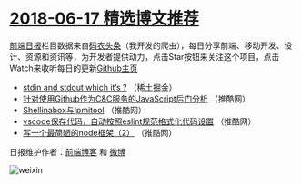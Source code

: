 # [2018-06-17 精选博文推荐](http://hao.caibaojian.com/date/2018/06/17)

[前端日报](http://caibaojian.com/c/news)栏目数据来自[码农头条](http://hao.caibaojian.com/)（我开发的爬虫），每日分享前端、移动开发、设计、资源和资讯等，为开发者提供动力，点击Star按钮来关注这个项目，点击Watch来收听每日的更新[Github主页](https://github.com/kujian/frontendDaily)
* [stdin and stdout which it&#8217;s ?](http://hao.caibaojian.com/77815.html) （稀土掘金）
* [针对使用Github作为C&amp;C服务的JavaScript后门分析](http://hao.caibaojian.com/77819.html) （推酷网）
* [Shellinabox与Ipmitool](http://hao.caibaojian.com/77818.html) （推酷网）
* [vscode保存代码，自动按照eslint规范格式化代码设置](http://hao.caibaojian.com/77816.html) （推酷网）
* [写一个最简陋的node框架（2）](http://hao.caibaojian.com/77817.html) （推酷网）

日报维护作者：[前端博客](http://caibaojian.com/) 和 [微博](http://caibaojian.com/go/weibo)

![weixin](https://user-images.githubusercontent.com/3055447/38468989-651132ac-3b80-11e8-8e6b-15122322a9d7.png)